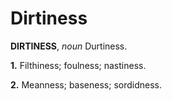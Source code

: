 # Dirtiness

**DIRTINESS**, _noun_ Durtiness.

**1.** Filthiness; foulness; nastiness.

**2.** Meanness; baseness; sordidness.